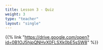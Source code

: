 ```yaml
---
title: Lesson 3 - Quiz 
weight: 3
type: "teacher" 
layout: "single"
---
```


{{% link "https://drive.google.com/open?id=0B1OJ5hjpQNHvX0FLSXk0bE5sSW8" %}}

